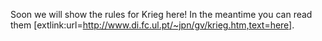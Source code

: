Soon we will show the rules for Krieg here! In the meantime you can read them [extlink:url=http://www.di.fc.ul.pt/~jpn/gv/krieg.htm,text=here].